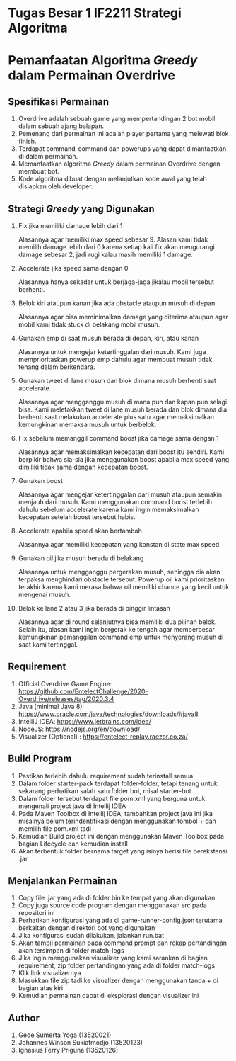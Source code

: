 # Tugas Besar 1 IF2211 Strategi Algoritma
# Pemanfaatan Algoritma _Greedy_ dalam Permainan Overdrive

## Spesifikasi Permainan
1. Overdrive adalah sebuah game yang mempertandingan 2 bot mobil dalam sebuah ajang balapan.
2. Pemenang dari permainan ini adalah player pertama yang melewati blok finish.
3. Terdapat command-command dan powerups yang dapat dimanfaatkan di dalam permainan.
4. Memanfaatkan algoritma _Greedy_ dalam permainan Overdrive dengan membuat bot.
5. Kode algoritma dibuat dengan melanjutkan kode awal yang telah disiapkan oleh developer.

## Strategi _Greedy_ yang Digunakan
1.  Fix jika memiliki damage lebih dari 1

    Alasannya agar memiliki max speed sebesar 9. Alasan kami tidak memilih damage lebih dari 0 karena setiap kali fix akan mengurangi damage sebesar 2, jadi rugi kalau masih memiliki 1 damage.

2.  Accelerate jika speed sama dengan 0

    Alasannya hanya sekadar untuk berjaga-jaga jikalau mobil tersebut berhenti.

3.  Belok kiri ataupun kanan jika ada obstacle ataupun musuh di depan

    Alasannya agar bisa meminimalkan damage yang diterima ataupun agar mobil kami tidak stuck di belakang mobil musuh.

4.  Gunakan emp di saat musuh berada di depan, kiri, atau kanan

    Alasannya untuk mengejar ketertinggalan dari musuh. Kami juga memprioritaskan powerup emp dahulu agar membuat musuh tidak tenang dalam berkendara.

5.  Gunakan tweet di lane musuh dan blok dimana musuh berhenti saat accelerate

    Alasannya agar mengganggu musuh di mana pun dan kapan pun selagi bisa. Kami meletakkan tweet di lane musuh berada dan blok dimana dia berhenti saat melakukan accelerate plus satu agar memaksimalkan kemungkinan memaksa musuh untuk berbelok.

6.  Fix sebelum memanggil command boost jika damage sama dengan 1

    Alasannya agar memaksimalkan kecepatan dari boost itu sendiri. Kami berpikir bahwa sia-sia jika menggunakan boost apabila max speed yang dimiliki tidak sama dengan kecepatan boost.

7.  Gunakan boost

    Alasannya agar mengejar ketertinggalan dari musuh ataupun semakin menjauh dari musuh. Kami menggunakan command boost terlebih dahulu sebelum accelerate karena kami ingin memaksimalkan kecepatan setelah boost tersebut habis.

8.  Accelerate apabila speed akan bertambah

    Alasannya agar memiliki kecepatan yang konstan di state max speed.

9.  Gunakan oil jika musuh berada di belakang

    Alasannya untuk mengganggu pergerakan musuh, sehingga dia akan terpaksa menghindari obstacle tersebut. Powerup oil kami prioritaskan terakhir karena kami merasa bahwa oil memiliki chance yang kecil untuk mengenai musuh.

10. Belok ke lane 2 atau 3 jika berada di pinggir lintasan

    Alasannya agar di round selanjutnya bisa memiliki dua pilihan belok. Selain itu, alasan kami ingin bergerak ke tengah agar memperbesar kemungkinan pemanggilan command emp untuk menyerang musuh di saat kami tertinggal.

## Requirement
1. Official Overdrive Game Engine: https://github.com/EntelectChallenge/2020-Overdrive/releases/tag/2020.3.4
2. Java (minimal Java 8): https://www.oracle.com/java/technologies/downloads/#java8
3. IntelIiJ IDEA: https://www.jetbrains.com/idea/
4. NodeJS: https://nodejs.org/en/download/
5. Visualizer (Optional) : https://entelect-replay.raezor.co.za/

## Build Program
1. Pastikan terlebih dahulu requirement sudah terinstall semua
2. Dalam folder starter-pack terdapat folder-folder, tetapi tenang untuk sekarang perhatikan salah satu folder bot, misal starter-bot
3. Dalam folder tersebut terdapat file pom.xml yang berguna untuk mengenali project java di Intellij IDEA
4. Pada Maven Toolbox di Intellij IDEA, tambahkan project java ini jika misalnya belum terindentifikasi dengan menggunakan tombol + dan memilih file pom.xml tadi
5. Kemudian Build project ini dengan menggunakan Maven Toolbox pada bagian Lifecycle dan kemudian install
6. Akan terbentuk folder bernama target yang isinya berisi file berekstensi .jar

## Menjalankan Permainan
1. Copy file .jar yang ada di folder bin ke tempat yang akan digunakan
2. Copy juga source code program dengan menggunakan src pada repositori ini
3. Perhatikan konfigurasi yang ada di game-runner-config.json terutama berkaitan dengan direktori bot yang digunakan
4. Jika konfigurasi sudah dilakukan, jalankan run.bat
5. Akan tampil permainan pada command prompt dan rekap pertandingan akan tersimpan di folder match-logs
6. Jika ingin menggunakan visualizer yang kami sarankan di bagian requirement, zip folder pertandingan yang ada di folder match-logs
7. Klik link visualizernya
8. Masukkan file zip tadi ke visualizer dengan menggunakan tanda + di bagian atas kiri
9. Kemudian permainan dapat di eksplorasi dengan visualizer ini

## Author
1. Gede Sumerta Yoga (13520021)
2. Johannes Winson Sukiatmodjo (13520123)
3. Ignasius Ferry Priguna (13520126)